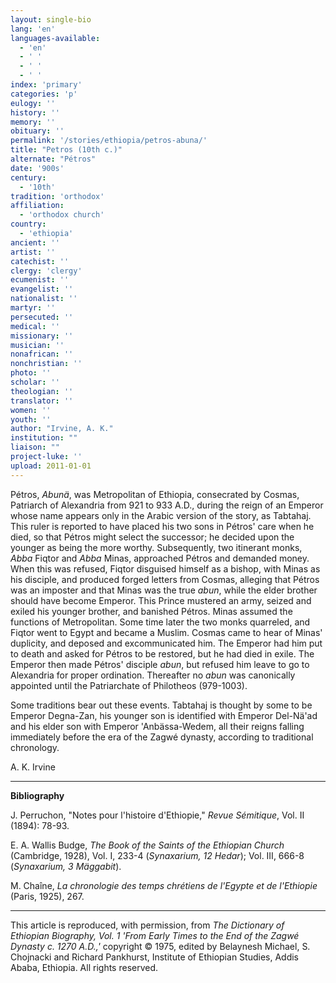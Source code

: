 ```yaml
---
layout: single-bio
lang: 'en'
languages-available:
  - 'en'
  - ' '
  - ' '
  - ' '
index: 'primary'
categories: 'p'
eulogy: ''
history: ''
memory: ''
obituary: ''
permalink: '/stories/ethiopia/petros-abuna/'
title: "Petros (10th c.)"
alternate: "Pétros"
date: '900s'
century:
  - '10th'
tradition: 'orthodox'
affiliation:
  - 'orthodox church'
country:
  - 'ethiopia'
ancient: ''
artist: ''
catechist: ''
clergy: 'clergy'
ecumenist: ''
evangelist: ''
nationalist: ''
martyr: ''
persecuted: ''
medical: ''
missionary: ''
musician: ''
nonafrican: ''
nonchristian: ''
photo: ''
scholar: ''
theologian: ''
translator: ''
women: ''
youth: ''
author: "Irvine, A. K."
institution: ""
liaison: ""
project-luke: ''
upload: 2011-01-01
---
```




P&eacute;tros, *Abunä*, was Metropolitan of Ethiopia, consecrated by Cosmas, Patriarch of Alexandria from 921 to 933 A.D., during the reign of an Emperor whose name appears only in the Arabic version of the story, as Tabtahaj. This ruler is reported to have placed his two sons in Pétros' care when he died, so that Pétros might select the successor; he decided upon the younger as being the more worthy. Subsequently, two itinerant monks, *Abba* Fiqtor and *Abba* Minas, approached Pétros and demanded money. When this was refused, Fiqtor disguised himself as a bishop, with Minas as his disciple, and produced forged letters from Cosmas, alleging that Pétros was an imposter and that Minas was the true *abun*, while the elder brother should have become Emperor. This Prince mustered an army, seized and exiled his younger brother, and banished Pétros. Minas assumed the functions of Metropolitan. Some time later the two monks quarreled, and Fiqtor went to Egypt and became a Muslim. Cosmas came to hear of Minas' duplicity, and deposed and excommunicated him. The Emperor had him put to death and asked for Pétros to be restored, but he had died in exile. The Emperor then made Pétros' disciple *abun*, but refused him leave to go to Alexandria for proper ordination. Thereafter no *abun* was canonically appointed until the Patriarchate of Philotheos (979-1003).

Some traditions bear out these events. Tabtahaj is thought by some to be Emperor Degna-Zan, his younger son is identified with Emperor Del-Nä'ad and his elder son with Emperor 'Anbässa-Wedem, all their reigns falling immediately before the era of the Zagwé dynasty, according to traditional chronology.

A. K. Irvine

---

**Bibliography**

J. Perruchon, "Notes pour l'histoire d'Ethiopie," *Revue S&eacute;mitique*, Vol. II (1894): 78-93.

E. A. Wallis Budge, *The Book of the Saints of the Ethiopian Church* (Cambridge, 1928), Vol. I,  233-4 (*Synaxarium, 12 Hedar*); Vol. III, 666-8 (*Synaxarium, 3 Mäggabit*).

M. Cha&icirc;ne, *La chronologie des temps chrétiens de l'Egypte et de l'Ethiopie* (Paris, 1925), 267.

---

This article is reproduced, with permission, from *The Dictionary of Ethiopian Biography, Vol. 1 'From Early Times to the End of the Zagwé Dynasty c. 1270 A.D.,'* copyright &copy; 1975, edited by Belaynesh Michael, S. Chojnacki and Richard Pankhurst, Institute of Ethiopian Studies, Addis Ababa, Ethiopia.  All rights reserved.
